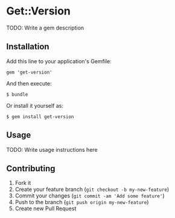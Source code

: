 # Get::Version

TODO: Write a gem description

## Installation

Add this line to your application's Gemfile:

    gem 'get-version'

And then execute:

    $ bundle

Or install it yourself as:

    $ gem install get-version

## Usage

TODO: Write usage instructions here

## Contributing

1. Fork it
2. Create your feature branch (`git checkout -b my-new-feature`)
3. Commit your changes (`git commit -am 'Add some feature'`)
4. Push to the branch (`git push origin my-new-feature`)
5. Create new Pull Request
